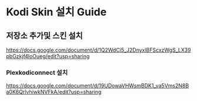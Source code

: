 # Kodi Skin 설치 Guide
## 저장소 추가및 스킨 설치
https://docs.google.com/document/d/1Q2WdCi5_J2DnyxlBFScxzWgS_LX39pbGzkjf4loOueg/edit?usp=sharing

### Plexkodiconnect 설치
https://docs.google.com/document/d/19UDowaVHWsmBDK1_va5Vms2N8Ba0K6QrlvhiwkNVFkA/edit?usp=sharing
